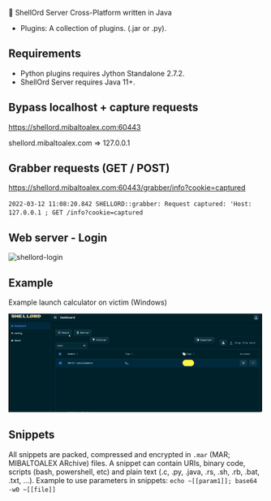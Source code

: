🐚 ShellOrd Server Cross-Platform written in Java

- Plugins: A collection of plugins. (.jar or .py). 

## Requirements

- Python plugins requires Jython Standalone 2.7.2.
- ShellOrd Server requires Java 11+.

## Bypass localhost + capture requests

https://shellord.mibaltoalex.com:60443

shellord.mibaltoalex.com => 127.0.0.1

## Grabber requests (GET / POST)

https://shellord.mibaltoalex.com:60443/grabber/info?cookie=captured

`2022-03-12 11:08:20.842 SHELLORD::grabber: Request captured: 'Host: 127.0.0.1 ; GET /info?cookie=captured`

## Web server - Login

![shellord-login](../_img/shellord-login.gif)

## Example

Example launch calculator on victim (Windows)

![shellord-calc](../_img/shellord_calc.gif)

## Snippets

All snippets are packed, compressed and encrypted in `.mar` (MAR; MIBALTOALEX ARchive) files.
A snippet can contain URIs, binary code, scripts (bash, powershell, etc) and plain text (.c, .py, .java, .rs, .sh, .rb, .bat, .txt, ...).
Example to use parameters in snippets: `echo ~[[param1]]; base64 -w0 ~[[file]]`
